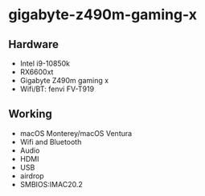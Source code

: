 # gigabyte-z490m-gaming-x

## Hardware
- Intel i9-10850k
- RX6600xt
- Gigabyte Z490m gaming x
- Wifi/BT: fenvi FV-T919


## Working
- macOS Monterey/macOS Ventura
- Wifi and Bluetooth
- Audio
- HDMI
- USB
- airdrop
- SMBIOS:IMAC20.2


